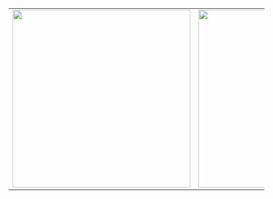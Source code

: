 <table align="center">
  <tr>
    <td>
      <img src="https://github-readme-stats.vercel.app/api?username=arrietybeu&theme=dark&hide_border=false&show_icons=true" width="350"/>
    </td>
    <td>
      <img src="https://github-readme-stats.vercel.app/api/top-langs/?username=arrietybeu&layout=compact&theme=dark&hide_border=false" width="350"/>
    </td>
  </tr>
</table>

